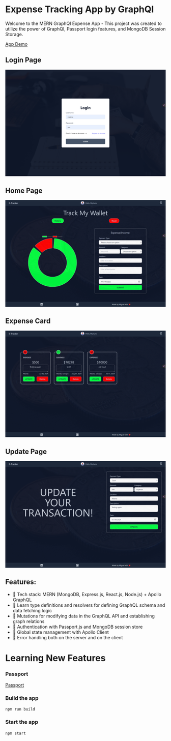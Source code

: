 # Expense Tracking App by GraphQl

Welcome to the MERN GraphQl Expense App - This project was created to utilize the power of GraphQl, Passport login features, and MongoDB Session Storage.

[App Demo](https://etracker-tsio.onrender.com/)

## Login Page

![Login Page](/images/screenshots/login.page.png)

## Home Page

![Home Page](/images/screenshots/home.page.png)

## Expense Card

![Transaction History](/images/screenshots/transaction.page.png)

## Update Page

![Update Page](/images/screenshots/update.page.png)

## Features:

- 🌟 Tech stack: MERN (MongoDB, Express.js, React.js, Node.js) + Apollo GraphQL
- 📝 Learn type definitions and resolvers for defining GraphQL schema and data fetching logic
- 🔄 Mutations for modifying data in the GraphQL API and establishing graph relations
- 🎃 Authentication with Passport.js and MongoDB session store
- 🚀 Global state management with Apollo Client
- 🐞 Error handling both on the server and on the client

# Learning New Features

### Passport

[Passport](/images/passort_image_notes.png)

### Build the app

```shell
npm run build
```

### Start the app

```shell
npm start
```
